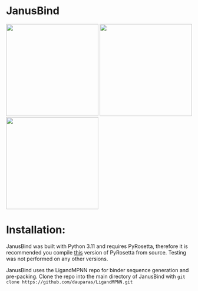# JanusBind
<img src="https://github.com/user-attachments/assets/858ae28e-6da4-49db-9c07-d558d4ae66b6" width="250"/>
<img src="https://github.com/user-attachments/assets/c543847a-d69e-4678-9293-686157861d78" width="250"/>
<img src="https://github.com/user-attachments/assets/baea2c9d-10c8-4e8d-8962-107d1ac2f863" width="250"/>



# Installation:

JanusBind was built with Python 3.11 and requires PyRosetta, therefore it is recommended you compile [this](https://graylab.jhu.edu/download/PyRosetta4/archive/release/PyRosetta4.Debug.python311.linux/PyRosetta4.Debug.python311.linux.release-387.tar.bz2) version of PyRosetta from source. Testing was not performed on any other versions.

JanusBind uses the LigandMPNN repo for binder sequence generation and pre-packing. Clone the repo into the main directory of JanusBind with
```git clone https://github.com/dauparas/LigandMPNN.git```
